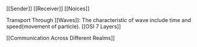 [[Sender]]
[[Receiver]]
[[Noices]]

Transport Through [[Waves]]: The characteristic of wave include time and speed(movement of particle).
[[OSI 7 Layers]]


[[Communication Across Different Realms]]